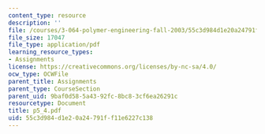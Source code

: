 ```yaml
---
content_type: resource
description: ''
file: /courses/3-064-polymer-engineering-fall-2003/55c3d984d1e20a24791ff11e6227c138_p5_4.pdf
file_size: 17047
file_type: application/pdf
learning_resource_types:
- Assignments
license: https://creativecommons.org/licenses/by-nc-sa/4.0/
ocw_type: OCWFile
parent_title: Assignments
parent_type: CourseSection
parent_uid: 9baf0d58-5a43-92fc-8bc8-3cf6ea26291c
resourcetype: Document
title: p5_4.pdf
uid: 55c3d984-d1e2-0a24-791f-f11e6227c138
---
```

